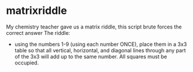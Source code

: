 # matrixriddle
My chemistry teacher gave us a matrix riddle, this script brute forces the correct answer
The riddle:
- using the numbers 1-9 (using each number ONCE), place them in a 3x3 table so that all vertical, horizontal, and diagonal lines through any part of the 3x3 will add up to the same number. All squares must be occupied.
